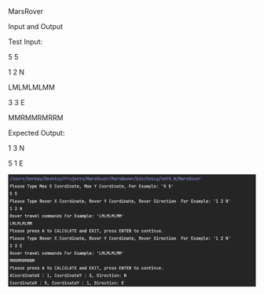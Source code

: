 MarsRover


Input and Output

Test Input:

5 5

1 2 N

LMLMLMLMM

3 3 E

MMRMMRMRRM



Expected Output:

1 3 N

5 1 E

![Test Image 1](https://github.com/berkaybolac/mars-rover/blob/master/Result.png)
